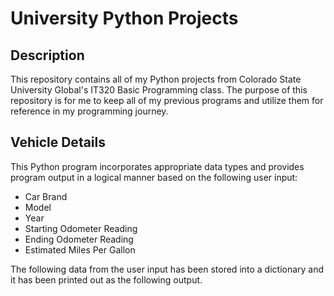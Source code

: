 # University Python Projects

## Description
This repository contains all of my Python projects from Colorado State University Global's IT320 Basic Programming class.
The purpose of this repository is for me to keep all of my previous programs and utilize them for reference in my programming journey.

## Vehicle Details
This Python program incorporates appropriate data types and provides program output in a logical manner based on the following user input:
- Car Brand
- Model
- Year
- Starting Odometer Reading
- Ending Odometer Reading
- Estimated Miles Per Gallon
  
The following data from the user input has been stored into a dictionary and it has been printed out as the following output.
